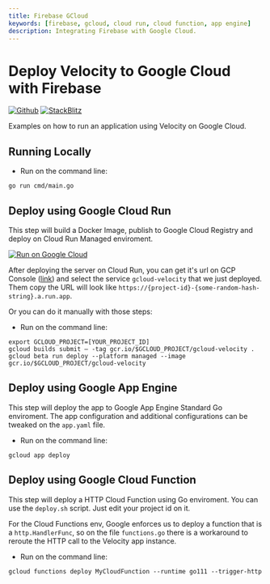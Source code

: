 ```yaml
---
title: Firebase GCloud
keywords: [firebase, gcloud, cloud run, cloud function, app engine]
description: Integrating Firebase with Google Cloud.
---
```


# Deploy Velocity to Google Cloud with Firebase

[![Github](https://img.shields.io/static/v1?label=&message=Github&color=2ea44f&style=for-the-badge&logo=github)](https://go.khulnasoft.com/velocity/recipes/tree/master/gcloud) [![StackBlitz](https://img.shields.io/static/v1?label=&message=StackBlitz&color=2ea44f&style=for-the-badge&logo=StackBlitz)](https://stackblitz.com/github/khulnasoft/recipes/tree/master/gcloud)

Examples on how to run an application using Velocity on Google Cloud.

## Running Locally

* Run on the command line:
```
go run cmd/main.go
```

## Deploy using Google Cloud Run

This step will build a Docker Image, publish to Google Cloud Registry and deploy on Cloud Run Managed enviroment.

[![Run on Google Cloud](https://storage.googleapis.com/cloudrun/button.svg)](https://console.cloud.google.com/cloudshell/editor?shellonly=true&cloudshell_image=gcr.io/cloudrun/button&cloudshell_git_repo=https://go.khulnasoft.com/velocity/recipes&cloudshell_working_dir=gcloud)

After deploying the server on Cloud Run, you can get it's url on GCP Console ([link](https://console.cloud.google.com/run)) and select the service `gcloud-velocity` that we just deployed. Them copy the URL will look like `https://{project-id}-{some-random-hash-string}.a.run.app`.

Or you can do it manually with those steps:

* Run on the command line:
```
export GCLOUD_PROJECT=[YOUR_PROJECT_ID]
gcloud builds submit — -tag gcr.io/$GCLOUD_PROJECT/gcloud-velocity .
gcloud beta run deploy --platform managed --image gcr.io/$GCLOUD_PROJECT/gcloud-velocity
```

## Deploy using Google App Engine

This step will deploy the app to Google App Engine Standard Go enviroment. The app configuration and additional configurations can be tweaked on the `app.yaml` file.

* Run on the command line:
```
gcloud app deploy
```

## Deploy using Google Cloud Function

This step will deploy a HTTP Cloud Function using Go enviroment. You can use the `deploy.sh` script. Just edit your project id on it.

For the Cloud Functions env, Google enforces us to deploy a function that is a `http.HandlerFunc`, so on the file `functions.go` there is a workaround to reroute the HTTP call to the Velocity app instance.

* Run on the command line:
```
gcloud functions deploy MyCloudFunction --runtime go111 --trigger-http
```
